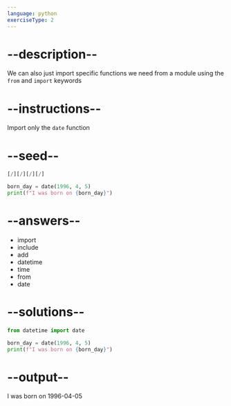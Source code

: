 ```yaml
---
language: python
exerciseType: 2
---
```


# --description--

We can also just import specific functions we need from a module using the `from` and `import` keywords

# --instructions--

Import only the `date` function

# --seed--

```python
[/][/][/][/]

born_day = date(1996, 4, 5)
print(f"I was born on {born_day}")
```

# --answers--

- import 
- include 
- add 
- datetime 
- time 
- from 
- date

# --solutions--

```python
from datetime import date

born_day = date(1996, 4, 5)
print(f"I was born on {born_day}")
```

# --output--

I was born on 1996-04-05
